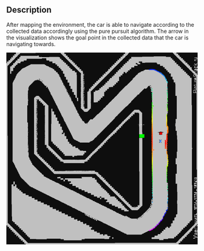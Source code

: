 ## Description
After mapping the environment, the car is able to navigate according to the collected data accordingly using the pure pursuit algorithm.
The arrow in the visualization shows the goal point in the collected data that the car is navigating towards.

![Alt Text](./visualization.gif)